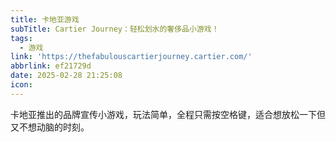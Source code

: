 ```yaml
---
title: 卡地亚游戏
subTitle: Cartier Journey：轻松划水的奢侈品小游戏！
tags:
  - 游戏
link: 'https://thefabulouscartierjourney.cartier.com/'
abbrlink: ef21729d
date: 2025-02-28 21:25:08
icon:
---
```


卡地亚推出的品牌宣传小游戏，玩法简单，全程只需按空格键，适合想放松一下但又不想动脑的时刻。